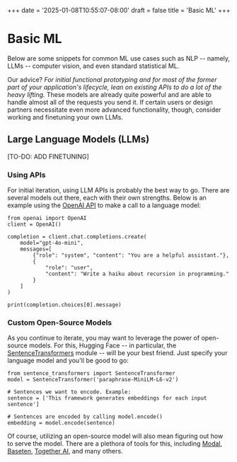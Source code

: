 +++
date = '2025-01-08T10:55:07-08:00'
draft = false
title = 'Basic ML'
+++

# Basic ML

Below are some snippets for common ML use cases such as NLP -- namely, LLMs -- computer vision, and even standard statistical ML.

Our advice? *For initial functional prototyping and for most of the former part of your application's lifecycle, lean on existing APIs to do a lot of the heavy lifting.* These models are already quite powerful and are able to handle almost all of the requests you send it. If certain users or design partners necessitate even more advanced functionality, though, consider working and finetuning your own LLMs.

## Large Language Models (LLMs)
[TO-DO: ADD FINETUNING]

### Using APIs

For initial iteration, using LLM APIs is probably the best way to go. There are several models out there, each with their own strengths. Below is an example using the [OpenAI API](https://platform.openai.com/docs/quickstart?language-preference=python) to make a call to a language model:

```python3
from openai import OpenAI
client = OpenAI()

completion = client.chat.completions.create(
    model="gpt-4o-mini",
    messages=[
        {"role": "system", "content": "You are a helpful assistant."},
        {
            "role": "user",
            "content": "Write a haiku about recursion in programming."
        }
    ]
)

print(completion.choices[0].message)
```

### Custom Open-Source Models

As you continue to iterate, you may want to leverage the power of open-source models. For this, Hugging Face -- in particular, the [SentenceTransformers](https://huggingface.co/sentence-transformers) module -- will be your best friend. Just specify your language model and you'll be good to go:

```python3
from sentence_transformers import SentenceTransformer
model = SentenceTransformer('paraphrase-MiniLM-L6-v2')

# Sentences we want to encode. Example:
sentence = ['This framework generates embeddings for each input sentence']

# Sentences are encoded by calling model.encode()
embedding = model.encode(sentence)
```

Of course, utilizing an open-source model will also mean figuring out how to serve the model. There are a plethora of tools for this, including [Modal](https://modal.com/), [Baseten](https://www.baseten.co/), [Together AI](https://www.together.ai/), and many others.

